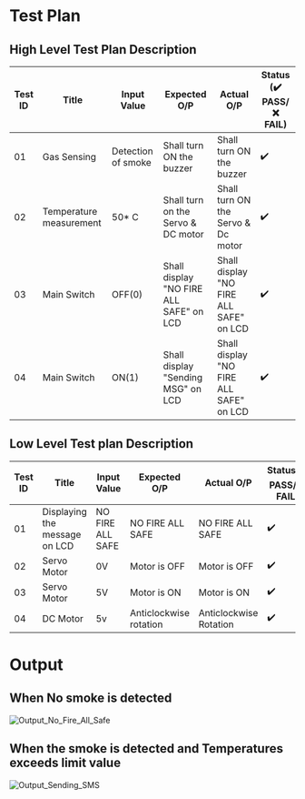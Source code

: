 # Test Plan
## High Level Test Plan Description


| Test ID | Title | Input Value | Expected O/P | Actual O/P| Status (:heavy_check_mark: PASS/ :x: FAIL) |
| ---|     ---      | --- | --- | --- | ---|
| 01 | Gas Sensing   | Detection of smoke | Shall turn ON the buzzer | Shall turn ON the buzzer |:heavy_check_mark: |
|02 | Temperature measurement | 50* C  | Shall turn on the Servo & DC motor| Shall turn ON the Servo & Dc motor | :heavy_check_mark: |
|03| Main Switch | OFF(0) | Shall display "NO FIRE ALL SAFE" on LCD| Shall display "NO FIRE ALL SAFE" on LCD| :heavy_check_mark:  |
|04| Main Switch | ON(1) | Shall display "Sending MSG" on LCD | Shall display "NO FIRE ALL SAFE" on LCD| :heavy_check_mark:  |



## Low Level Test plan Description 

| Test ID | Title| Input Value | Expected O/P | Actual O/P| Status(:heavy_check_mark: PASS/ :x: FAIL) |
|---|---|---|---|---|---|
| 01   |  Displaying the message on LCD| NO FIRE ALL SAFE| NO FIRE ALL SAFE| NO FIRE ALL SAFE| :heavy_check_mark: |
|02| Servo Motor| 0V | Motor is OFF | Motor is OFF | :heavy_check_mark:|
|03| Servo Motor| 5V | Motor is ON | Motor is ON | :heavy_check_mark:|
|04| DC Motor | 5v | Anticlockwise rotation | Anticlockwise Rotation  | :heavy_check_mark:|

# Output
## When No smoke is detected 
![Output_No_Fire_All_Safe](https://user-images.githubusercontent.com/98883965/157015662-798a834b-61b0-442e-b7af-b3a6ee908dc6.JPG)


## When the smoke is detected and Temperatures exceeds limit value
![Output_Sending_SMS](https://user-images.githubusercontent.com/98883965/157015681-ec4e4c4d-d723-4774-866f-f9fe977d32b9.JPG)

